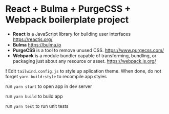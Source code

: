 # React + Bulma + PurgeCSS + Webpack boilerplate project

- **React** is a JavaScript library for building user interfaces https://reactjs.org/
- **Bulma** https://bulma.io
- **PurgeCSS** is a tool to remove unused CSS. https://www.purgecss.com/
- **Webpack** is a module bundler capable of transforming, bundling, or packaging just about any resource or asset. https://webpack.js.org/

**!** Edit `tailwind.config.js` to style up aplication theme. When done, do not forget `yarn build:style` to recompile app styles

run `yarn start` to open app in dev server

run `yarn build` to build app

run `yarn test` to run unit tests
